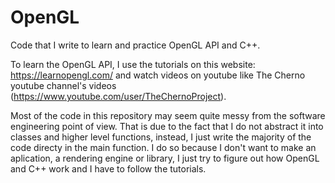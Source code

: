 # OpenGL
Code that I write to learn and practice OpenGL API and C++.

To learn the OpenGL API, I use the tutorials on this website: https://learnopengl.com/ and watch videos on youtube like The Cherno youtube channel's videos (https://www.youtube.com/user/TheChernoProject).

Most of the code in this repository may seem quite messy from the software engineering point of view. That is due to the fact that I do not abstract it into classes and higher level functions, instead, I just write the majority of the code directy in the main function. I do so because I don't want to make an aplication, a rendering engine or library, I just try to figure out how OpenGL and C++ work and I have to follow the tutorials.
